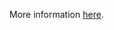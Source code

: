 More information [here](https://docs.prismacloud.io/en/enterprise-edition/policy-reference/aws-policies/aws-logging-policies/bc-aws-logging-33).
